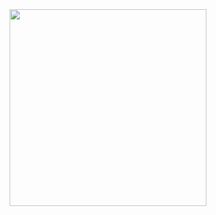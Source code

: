 <div id="header" align="center">
  <img src="https://media.giphy.com/media/nTjkeWLvTilEdZrKR7/giphy.gif" width="350"/>
</div>
